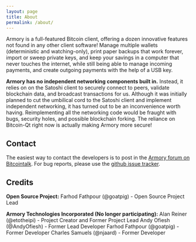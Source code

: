 ```yaml
---
layout: page
title: About
permalink: /about/
---
```


Armory is a full-featured Bitcoin client, offering a dozen innovative features not found in any other client software! Manage multiple wallets (deterministic and watching-only), print paper backups that work forever, import or sweep private keys, and keep your savings in a computer that never touches the internet, while still being able to manage incoming payments, and create outgoing payments with the help of a USB key.

**Armory has no independent networking components built in.** Instead, it relies on on the Satoshi client to securely connect to peers, validate blockchain data, and broadcast transactions for us. Although it was initially planned to cut the umbilical cord to the Satoshi client and implement independent networking, it has turned out to be an inconvenience worth having. Reimplementing all the networking code would be fraught with bugs, security holes, and possible blockchain forking. The reliance on Bitcoin-Qt right now is actually making Armory more secure!

## Contact

The easiest way to contact the developers is to post in the [Armory forum on Bitcointalk](https://bitcointalk.org/index.php?board=97.0). For bug reports, please use the [github issue tracker](https://github.com/goatpig/BitcoinArmory/issues).

Credits
-------
**Open Source Project:** 
Farhod Fathpour (@goatpig) - Open Source Project Lead 

**Armory Technologies Incorporated (No longer participating):** 
Alan Reiner (@etotheipi) - Project Creator and Former Project Lead 
Andy Ofiesh (@AndyOfiesh) - Former Lead Developer 
Farhod Fathpour (@goatpig) - Former Developer 
Charles Samuels (@njaard) - Former Developer
